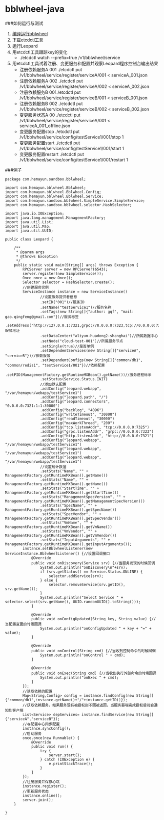 # bblwheel-java

###如何运行与测试
1. [ 编译运行bblwheel](https://github.com/gqf2008/bblwheel)
2. [下载etcdctl工具](https://github.com/coreos/etcd/releases/)
3. 运行Leopard
4. 用etcdctl工具跟踪key的变化
    - ./etcdctl watch --prefix=true /v1/bblwheel/service
5. 用etcdctl工具试着注册、变更服务和配置并观察Leopard程序控制台输出结果
    - 注册依赖服务A 001 ./etcdctl put /v1/bblwheel/service/register/serviceA/001 < serviceA_001.json
    - 注册依赖服务A 002 ./etcdctl put /v1/bblwheel/service/register/serviceA/002 < serviceA_002.json
    - 注册依赖服务B 001./etcdctl put /v1/bblwheel/service/register/serviceB/001 < serviceB_001.json
    - 注册依赖服务B 002 ./etcdctl put /v1/bblwheel/service/register/serviceB/002 < serviceB_002.json
    - 变更服务状态A 00 ./etcdctl put /v1/bblwheel/service/register/serviceA/001 < serviceA_001_offline.json
    - 变更服务配置stop ./etcdctl put /v1/bblwheel/service/config/testService1/001/stop 1
    - 变更服务配置start ./etcdctl put /v1/bblwheel/service/config/testService1/001/start 1
    - 变更服务配置restart ./etcdctl put /v1/bblwheel/service/config/testService1/001/restart 1
    
###例子  
  
```
package com.hemayun.sandbox.bblwheel;

import com.hemayun.bblwheel.Bblwheel;
import com.hemayun.bblwheel.Bblwheel.Config;
import com.hemayun.bblwheel.Bblwheel.Service;
import com.hemayun.sandbox.bblwheel.SimpleService.SimpleService;
import com.hemayun.sandbox.bblwheel.selector.HashSelector;

import java.io.IOException;
import java.lang.management.ManagementFactory;
import java.util.List;
import java.util.Map;
import java.util.UUID;

public class Leopard {

    /**
     * @param args
     * @throws Exception
     */
    public static void main(String[] args) throws Exception {
        RPCServer server = new RPCServer(6543);
        server.register(new SimpleService());
        Once once = new Once();
        Selector selector = HashSelector.create();
        //创建服务实例
        ServiceInstance instance = new ServiceInstance()
                //设置服务提供者信息
                .setID("001")//服务ID
                .setName("testService1")//服务名称
                .setTags(new String[]{"author: gqf", "mail: gao.qingfeng@gmail.com"})//服务标签
                .setAddress("http://127.0.0.1:7321,grpc://0.0.0.0:7323,tcp://0.0.0.0:7325")//服务地址
                .setDataCenter("aliyun-huadong2-shanghai")//所属数据中心
                .setNode("cloud-test-001")//所属服务节点
                .setSingle(true)//是否单例
                .setDependentServices(new String[]{"serviceA", "serviceB"})//依赖服务
                .setDependentConfigs(new String[]{"common/db1", "common/redis1", "testService1/001"})//依赖配置
                .setPID(ManagementFactory.getRuntimeMXBean().getName())//服务进程标示
                .setStatus(Service.Status.INIT)
                //添加默认配置
                .addConfig("leopard.webapp", "/var/hemayun/webapp/testService1")
                .addConfig("leopard.path", "/")
                .addConfig("leopard.connectors", "0.0.0.0:7321:1:1:30000")
                .addConfig("backlog", "4096")
                .addConfig("writeTimeout", "30000")
                .addConfig("readTimeout", "30000")
                .addConfig("maxWorkThread", "200")
                .addConfig("tcp.listenAddr", "tcp://0.0.0.0:7325")
                .addConfig("grpc.listenAddr", "grpc://0.0.0.0:7323")
                .addConfig("http.listenAddr", "http://0.0.0.0:7321")
                .addConfig("leopard.webapp", "/var/hemayun/webapp/testService1")
                .addConfig("leopard.webapp", "/var/hemayun/webapp/testService1")
                .addConfig("leopard.webapp", "/var/hemayun/webapp/testService1")
                //设置统计数据
                .setStats("Name", "" + ManagementFactory.getRuntimeMXBean().getName())
                .setStats("Name", "" + ManagementFactory.getRuntimeMXBean().getName())
                .setStats("StartTime", "" + ManagementFactory.getRuntimeMXBean().getStartTime())
                .setStats("ManagementSpecVersion", "" + ManagementFactory.getRuntimeMXBean().getManagementSpecVersion())
                .setStats("SpecName", "" + ManagementFactory.getRuntimeMXBean().getSpecName())
                .setStats("SpecVendor", "" + ManagementFactory.getRuntimeMXBean().getSpecVendor())
                .setStats("VmName", "" + ManagementFactory.getRuntimeMXBean().getVmName())
                .setStats("VmVendor", "" + ManagementFactory.getRuntimeMXBean().getVmVendor())
                .setStats("InputArguments", "" + ManagementFactory.getRuntimeMXBean().getInputArguments());
        instance.setBblwheelListener(new ServiceInstance.BblwheelListener() {//设置回调接口
            @Override
            public void onDiscovery(Service srv) {//当服务发现的时候回调
                System.out.println("onDiscovery\n"+srv);
                if (srv.getStatus() == Service.Status.ONLINE) {
                    selector.addService(srv);
                } else {
                    selector.removeService(srv.getID(), srv.getName());
                }
                System.out.println("Select Service " + selector.select(srv.getName(), UUID.randomUUID().toString()));
            }

            @Override
            public void onConfigUpdated(String key, String value) {//当配置变更的时候回调
                System.out.println("onConfigUpdated " + key + "=" + value);
            }

            @Override
            public void onControl(String cmd) {//当收到控制命令的时候回调
                System.out.println("onControl " + cmd);
            }

            @Override
            public void onExec(String cmd) {//当收到执行外部命令的时候回调
                System.out.println("onExec " + cmd);
            }
        });
        //读取依赖的配置
        Map<String,Config> config = instance.findConfig(new String[]{"common/db1",instance.getName()+"/"+instance.getID()});
        //获取依赖服务，如果服务没有被授权则不回被返回，当服务器端完成授权后则会通知到客户端
        List<Service> depServices= instance.findService(new String[]{"serviceA","serviceB"});
        //与配置中心同步配置
        instance.syncConfig();
        //启动服务
        once.once(new Runnable() {
            @Override
            public void run() {
                try {
                    server.start();
                } catch (IOException e) {
                    e.printStackTrace();
                }
            }
        });
        //注册服务并保存心跳
        instance.register();
        //更新服务状态
        instance.online();
        server.join();
    }

}

```